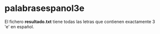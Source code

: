 # palabrasespanol3e
El fichero <b>resultado.txt</b> tiene todas las letras que contienen exactamente 3 'e' en español.
